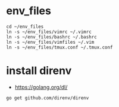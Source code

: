# env_files
```
cd ~/env_files
ln -s ~/env_files/vimrc ~/.vimrc
ln -s ~/env_files/bashrc ~/.bashrc
ln -s ~/env_files/vimfiles ~/.vim
ln -s ~/env_files/tmux.conf ~/.tmux.conf
```
# install direnv
- https://golang.org/dl/
```
go get github.com/direnv/direnv
```
